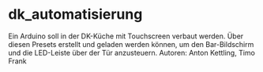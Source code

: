 # dk_automatisierung
Ein Arduino soll in der DK-Küche mit Touchscreen verbaut werden. Über diesen Presets erstellt und geladen werden können, um den Bar-Bildschirm und die LED-Leiste über der Tür anzusteuern. Autoren: Anton Kettling, Timo Frank
